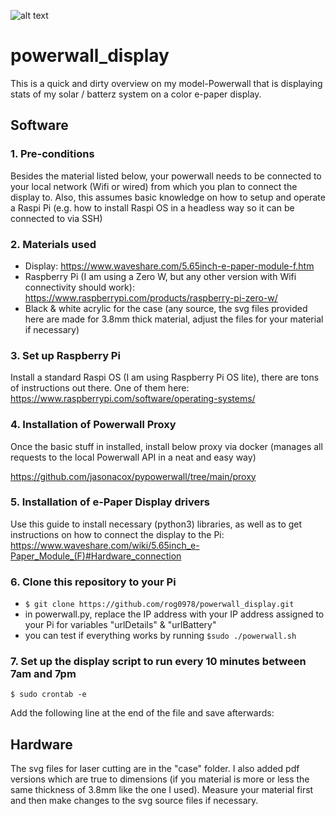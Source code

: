 ![alt text](https://github.com/rog0978/powerwall_display/blob/main/display.jpg?raw=true)
# powerwall_display
This is a quick and dirty overview on my model-Powerwall that is displaying stats of my solar / batterz system on a color e-paper display.

## Software
### 1. Pre-conditions

Besides the material listed below, your powerwall needs to be connected to your local network (Wifi or wired) from which you plan to connect the display to.
Also, this assumes basic knowledge on how to setup and operate a Raspi Pi (e.g. how to install Raspi OS in a headless way so it can be connected to via SSH)

### 2. Materials used

* Display: https://www.waveshare.com/5.65inch-e-paper-module-f.htm
* Raspberry Pi (I am using a Zero W, but any other version with Wifi connectivity should work): https://www.raspberrypi.com/products/raspberry-pi-zero-w/
* Black & white acrylic for the case (any source, the svg files provided here are made for 3.8mm thick material, adjust the files for your material if necessary)

### 3. Set up Raspberry Pi

Install a standard Raspi OS (I am using Raspberry Pi OS lite), there are tons of instructions out there. One of them here: https://www.raspberrypi.com/software/operating-systems/

### 4. Installation of Powerwall Proxy

Once the basic stuff in installed, install below proxy via docker (manages all requests to the local Powerwall API in a neat and easy way)

https://github.com/jasonacox/pypowerwall/tree/main/proxy

### 5. Installation of e-Paper Display drivers

Use this guide to install necessary (python3) libraries, as well as to get instructions on how to connect the display to the Pi: https://www.waveshare.com/wiki/5.65inch_e-Paper_Module_(F)#Hardware_connection

### 6. Clone this repository to your Pi

* `$ git clone https://github.com/rog0978/powerwall_display.git`
* in powerwall.py, replace the IP address with your IP address assigned to your Pi for variables "urlDetails" & "urlBattery"
* you can test if everything works by running `$sudo ./powerwall.sh`

### 7. Set up the display script to run every 10 minutes between 7am and 7pm

`$ sudo crontab -e`

Add the following line at the end of the file and save afterwards: 

## Hardware

The svg files for laser cutting are in the "case" folder. I also added pdf versions which are true to dimensions (if you material is more or less the same thickness of 3.8mm like the one I used). Measure your material first and then make changes to the svg source files if necessary.
